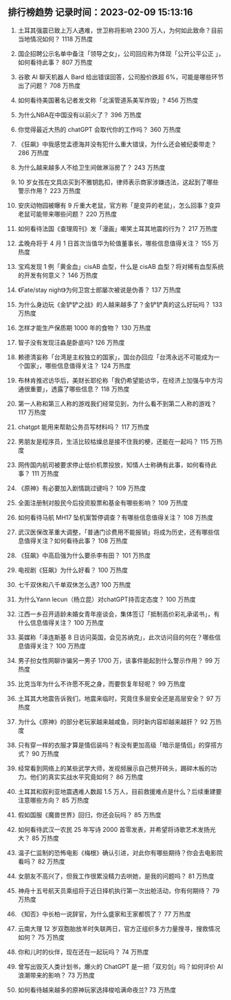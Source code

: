 
## 排行榜趋势 记录时间：2023-02-09 15:13:16
  
  1. 土耳其强震已致上万人遇难，世卫称将影响 2300 万人，为何如此致命？目前当地情况如何？ 1118 万热度
    
  2. 国企招聘公示名单中备注「领导之女」，公司回应称为体现「公开公平公正 」，如何看待此事？ 807 万热度
    
  3. 谷歌 AI 聊天机器人 Bard 给出错误回答，公司股价跌超 6%，可能是哪些环节出了问题？ 708 万热度
    
  4. 如何看待美国著名记者发文称「北溪管道系美军炸毁」? 456 万热度
    
  5. 为什么NBA在中国没有以前火了？ 396 万热度
    
  6. 你觉得最近大热的 chatGPT 会取代你的工作吗？ 360 万热度
    
  7. 《狂飙》中我感觉孟德海并没有犯什么重大错误，为什么还会被纪委带走？ 286 万热度
    
  8. 为什么越来越多人不给卫生间做淋浴房了？ 243 万热度
    
  9. 10 岁女孩在文具店买到不雅钥匙扣，律师表示商家涉嫌违法，这起到了哪些警示作用？ 223 万热度
    
  10. 安庆动物园被曝有 9 斤重大老鼠，官方称「是变异的老鼠」，怎么回事？变异老鼠可能带来哪些问题？ 220 万热度
    
  11. 如何看待法国《查理周刊》发「漫画」嘲笑土耳其地震的行为？ 217 万热度
    
  12. 孟晚舟将于 4 月 1 日首次当值华为轮值董事长，哪些信息值得关注？ 155 万热度
    
  13. 宝鸡发现 1 例「黄金血」cisAB 血型，什么是 cisAB 血型？将对稀有血型系统的开发有何意义？ 146 万热度
    
  14. 《Fate/stay night》为何卫宫士郎屡次被说是伪善？ 137 万热度
    
  15. 为什么身边玩《金铲铲之战》的人越来越多了？金铲铲真的这么好玩吗？ 133 万热度
    
  16. 怎样才能生产保质期 1000 年的食物？ 130 万热度
    
  17. 智子没有发现汪淼是卧底吗? 126 万热度
    
  18. 赖德清妄称「台湾是主权独立的国家」，国台办回应「台湾永远不可能成为一个国家」，哪些信息值得关注？ 124 万热度
    
  19. 布林肯推迟访华后，美财长耶伦称「我仍希望能访华，在经济上加强与中方沟通很重要」，透露了哪些信息？ 118 万热度
    
  20. 第一人称和第三人称的游戏我们经常见到，为什么看不到第二人称的游戏？ 117 万热度
    
  21. chatgpt 能用来帮助公务员写材料吗？ 117 万热度
    
  22. 男朋友是程序员，生活比较枯燥总是接不住我的梗，还能在一起吗？ 115 万热度
    
  23. 网传国内航司被要求停止低价机票投放，知情人士称确有此事，如何看待此事？ 111 万热度
    
  24. 《原神》有必要加入剧情跳过键吗？ 109 万热度
    
  25. 全面注册制对股民今后投资股票和基金有哪些影响？ 109 万热度
    
  26. 如何看待马航 MH17 坠机案暂停调查？有哪些信息值得关注？ 108 万热度
    
  27. 武汉医保改革重大调整，「普通门诊费用不能报销」将成为历史，还有哪些信息值得关注？如何看待此事？ 108 万热度
    
  28. 《狂飙》中高启强为什么要杀李有田？ 101 万热度
    
  29. 电视剧《狂飙》为什么好看？ 100 万热度
    
  30. 七千双休和八千单双休怎么选? 100 万热度
    
  31. 为什么Yann lecun（杨立昆）对chatGPT持否定态度？ 100 万热度
    
  32. 江西一乡召开适龄未婚女青年座谈会，集体签订「抵制高价彩礼承诺书」，有什么信息值得关注？ 100 万热度
    
  33. 英媒称「泽连斯基 8 日访问英国，会见苏纳克」，此次访问目的何在？哪些信息值得关注？ 100 万热度
    
  34. 男子扮女性网聊诈骗另一男子 1700 万，该事件能起到什么警示作用？ 99 万热度
    
  35. 比克当年为什么不许愿不死之身，而要恢复年轻呢？ 99 万热度
    
  36. 土耳其大地震告诉我们，地震来临时，究竟住多层安全还是高层安全？ 97 万热度
    
  37. 为什么《原神》的部分老玩家越来越咸鱼，同时新内容却越来越肝？ 92 万热度
    
  38. 只有穿一样的衣服才算是情侣装吗？有没有更加高级「暗示是情侣」的穿搭方式？ 90 万热度
    
  39. 经常看到网络上的某些武学大师，发视频展示自己劈开砖头，踢碎木板的功力。他们的真实实战水平究竟如何？ 86 万热度
    
  40. 土耳其和叙利亚地震遇难人数超 1.5 万人，目前救援难点是什么？后续重建要注意哪些方向？ 85 万热度
    
  41. 假如国服《魔兽世界》回归，你还会玩吗？ 85 万热度
    
  42. 如何看待武汉一农民 25 年写诗 2000 首零发表，并希望将诗歌艺术发扬光大？ 85 万热度
    
  43. 温子仁监制的恐怖电影《梅根》确认引进，对此你有哪些期待？你会去电影院看吗？ 82 万热度
    
  44. 女朋友不高兴了，但我工作很累没精力去哄她，是我的问题吗？ 81 万热度
    
  45. 神舟十五号航天员乘组将于近日择机执行第一次出舱活动，你有何期待？ 79 万热度
    
  46. 《知否》中长柏一说辞官，为什么盛家和王家都慌了？ 77 万热度
    
  47. 云南大理 12 岁双胞胎放羊时失联两日，官方正组织多方力量搜寻，搜救情况如何？ 75 万热度
    
  48. 你和儿时的伙伴，现在还在一起玩吗？ 74 万热度
    
  49. 曾写出毁灭人类计划书，爆火的 ChatGPT 是一把「双刃剑」吗？如何评价 AI 浪潮带来的影响？ 73 万热度
    
  50. 如何看待越来越多的原神玩家选择梭哈满命夜兰? 73 万热度
    